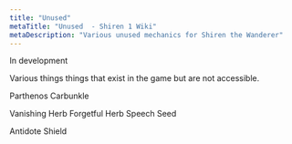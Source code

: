 ```yaml
---
title: "Unused"
metaTitle: "Unused  - Shiren 1 Wiki"
metaDescription: "Various unused mechanics for Shiren the Wanderer"
---
```


In development

Various things things that exist in the game but are not accessible.

Parthenos
Carbunkle

Vanishing Herb
Forgetful Herb
Speech Seed

Antidote Shield
